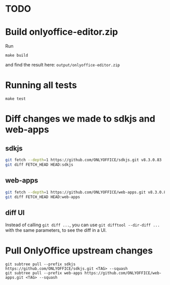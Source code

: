 # TODO

# Build onlyoffice-editor.zip

Run

```
make build
```

and find the result here: `output/onlyoffice-editor.zip`

# Running all tests

```
make test
```

# Diff changes we made to sdkjs and web-apps

## sdkjs

```sh
git fetch --depth=1 https://github.com/ONLYOFFICE/sdkjs.git v8.3.0.83
git diff FETCH_HEAD HEAD:sdkjs
```

## web-apps

```sh
git fetch --depth=1 https://github.com/ONLYOFFICE/web-apps.git v8.3.0.83
git diff FETCH_HEAD HEAD:web-apps
```

## diff UI

Instead of calling `git diff ...`, you can use `git difftool --dir-diff ...` with the same parameters, to see the diff in a UI.

# Pull OnlyOffice upstream changes
```shell
git subtree pull --prefix sdkjs https://github.com/ONLYOFFICE/sdkjs.git <TAG> --squash
git subtree pull --prefix web-apps https://github.com/ONLYOFFICE/web-apps.git <TAG> --squash
```
